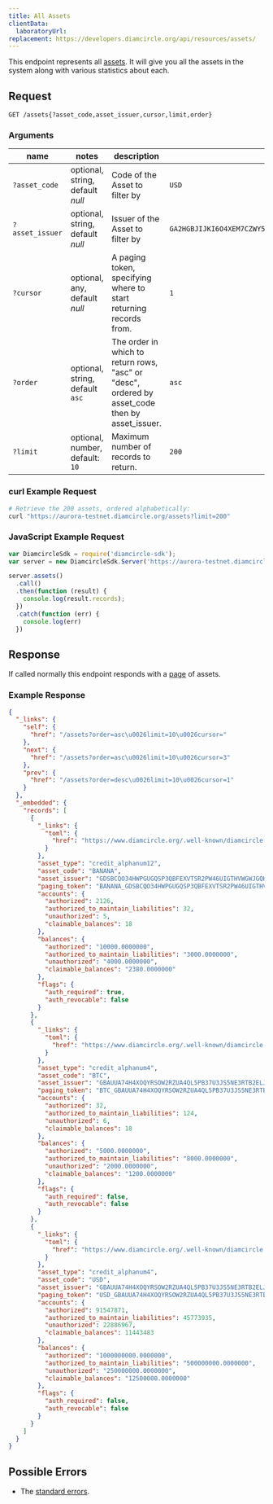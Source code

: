 ```yaml
---
title: All Assets
clientData:
  laboratoryUrl:
replacement: https://developers.diamcircle.org/api/resources/assets/
---
```


This endpoint represents all [assets](../resources/asset.md).
It will give you all the assets in the system along with various statistics about each.

## Request

```
GET /assets{?asset_code,asset_issuer,cursor,limit,order}
```

### Arguments

| name | notes | description | example |
| ---- | ----- | ----------- | ------- |
| `?asset_code` | optional, string, default _null_ | Code of the Asset to filter by | `USD` |
| `?asset_issuer` | optional, string, default _null_ | Issuer of the Asset to filter by | `GA2HGBJIJKI6O4XEM7CZWY5PS6GKSXL6D34ERAJYQSPYA6X6AI7HYW36` |
| `?cursor` | optional, any, default _null_ | A paging token, specifying where to start returning records from. | `1` |
| `?order` | optional, string, default `asc` | The order in which to return rows, "asc" or "desc", ordered by asset_code then by asset_issuer. | `asc` |
| `?limit` | optional, number, default: `10` | Maximum number of records to return. | `200` |

### curl Example Request

```sh
# Retrieve the 200 assets, ordered alphabetically:
curl "https://aurora-testnet.diamcircle.org/assets?limit=200"
```

### JavaScript Example Request

```javascript
var DiamcircleSdk = require('diamcircle-sdk');
var server = new DiamcircleSdk.Server('https://aurora-testnet.diamcircle.org');

server.assets()
  .call()
  .then(function (result) {
    console.log(result.records);
  })
  .catch(function (err) {
    console.log(err)
  })
```

## Response

If called normally this endpoint responds with a [page](../resources/page.md) of assets.

### Example Response

```json
{
  "_links": {
    "self": {
      "href": "/assets?order=asc\u0026limit=10\u0026cursor="
    },
    "next": {
      "href": "/assets?order=asc\u0026limit=10\u0026cursor=3"
    },
    "prev": {
      "href": "/assets?order=desc\u0026limit=10\u0026cursor=1"
    }
  },
  "_embedded": {
    "records": [
      {
        "_links": {
          "toml": {
            "href": "https://www.diamcircle.org/.well-known/diamcircle.toml"
          }
        },
        "asset_type": "credit_alphanum12",
        "asset_code": "BANANA",
        "asset_issuer": "GDSBCQO34HWPGUGQSP3QBFEXVTSR2PW46UIGTHVWGWJGQKH3AFNHXHXN",
        "paging_token": "BANANA_GDSBCQO34HWPGUGQSP3QBFEXVTSR2PW46UIGTHVWGWJGQKH3AFNHXHXN_credit_alphanum4",
        "accounts": {
          "authorized": 2126,
          "authorized_to_maintain_liabilities": 32,
          "unauthorized": 5,
          "claimable_balances": 18
        },
        "balances": {
          "authorized": "10000.0000000",
          "authorized_to_maintain_liabilities": "3000.0000000",
          "unauthorized": "4000.0000000",
          "claimable_balances": "2380.0000000"
        },
        "flags": {
          "auth_required": true,
          "auth_revocable": false
        }
      },
      {
        "_links": {
          "toml": {
            "href": "https://www.diamcircle.org/.well-known/diamcircle.toml"
          }
        },
        "asset_type": "credit_alphanum4",
        "asset_code": "BTC",
        "asset_issuer": "GBAUUA74H4XOQYRSOW2RZUA4QL5PB37U3JS5NE3RTB2ELJVMIF5RLMAG",
        "paging_token": "BTC_GBAUUA74H4XOQYRSOW2RZUA4QL5PB37U3JS5NE3RTB2ELJVMIF5RLMAG_credit_alphanum4",
        "accounts": {
          "authorized": 32,
          "authorized_to_maintain_liabilities": 124,
          "unauthorized": 6,
          "claimable_balances": 18
        },
        "balances": {
          "authorized": "5000.0000000",
          "authorized_to_maintain_liabilities": "8000.0000000",
          "unauthorized": "2000.0000000",
          "claimable_balances": "1200.0000000"
        },
        "flags": {
          "auth_required": false,
          "auth_revocable": false
        }
      },
      {
        "_links": {
          "toml": {
            "href": "https://www.diamcircle.org/.well-known/diamcircle.toml"
          }
        },
        "asset_type": "credit_alphanum4",
        "asset_code": "USD",
        "asset_issuer": "GBAUUA74H4XOQYRSOW2RZUA4QL5PB37U3JS5NE3RTB2ELJVMIF5RLMAG",
        "paging_token": "USD_GBAUUA74H4XOQYRSOW2RZUA4QL5PB37U3JS5NE3RTB2ELJVMIF5RLMAG_credit_alphanum4",
        "accounts": {
          "authorized": 91547871,
          "authorized_to_maintain_liabilities": 45773935,
          "unauthorized": 22886967,
          "claimable_balances": 11443483
        },
        "balances": {
          "authorized": "1000000000.0000000",
          "authorized_to_maintain_liabilities": "500000000.0000000",
          "unauthorized": "250000000.0000000",
          "claimable_balances": "12500000.0000000"
        },
        "flags": {
          "auth_required": false,
          "auth_revocable": false
        }
      }
    ]
  }
}
```

## Possible Errors

- The [standard errors](../errors.md#standard-errors).
